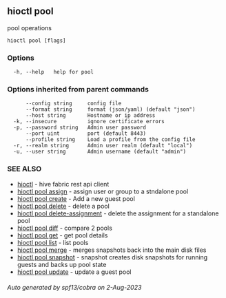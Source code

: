 ## hioctl pool

pool operations

```
hioctl pool [flags]
```

### Options

```
  -h, --help   help for pool
```

### Options inherited from parent commands

```
      --config string     config file
      --format string     format (json/yaml) (default "json")
      --host string       Hostname or ip address
  -k, --insecure          ignore certificate errors
  -p, --password string   Admin user password
      --port uint         port (default 8443)
      --profile string    Load a profile from the config file
  -r, --realm string      Admin user realm (default "local")
  -u, --user string       Admin username (default "admin")
```

### SEE ALSO

* [hioctl](hioctl.md)	 - hive fabric rest api client
* [hioctl pool assign](hioctl_pool_assign.md)	 - assign user or group to a stndalone pool
* [hioctl pool create](hioctl_pool_create.md)	 - Add a new guest pool
* [hioctl pool delete](hioctl_pool_delete.md)	 - delete a pool
* [hioctl pool delete-assignment](hioctl_pool_delete-assignment.md)	 - delete the assignment for a standalone pool
* [hioctl pool diff](hioctl_pool_diff.md)	 - compare 2 pools
* [hioctl pool get](hioctl_pool_get.md)	 - get pool details
* [hioctl pool list](hioctl_pool_list.md)	 - list pools
* [hioctl pool merge](hioctl_pool_merge.md)	 - merges snapshots back into the main disk files
* [hioctl pool snapshot](hioctl_pool_snapshot.md)	 - snapshot creates disk snapshots for running guests and backs up pool state
* [hioctl pool update](hioctl_pool_update.md)	 - update a guest pool

###### Auto generated by spf13/cobra on 2-Aug-2023
